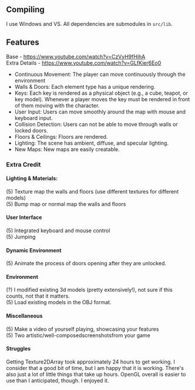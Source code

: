 ## Compiling
I use Windows and VS. All dependencies are submodules in `src/lib`.   

## Features
Base - https://www.youtube.com/watch?v=CzVyH9fHihA  
Extra Details - https://www.youtube.com/watch?v=GLfKier6Eo0  
 - Continuous Movement: The player can move continuously through the environment  
 - Walls & Doors: Each element type has a unique rendering.   
 - Keys: Each key is rendered as a physical object (e.g., a cube, teapot, or key model). Whenever a player moves the key must be rendered in front of them moving with the character.  
 - User Input: Users can  move smoothly around the map with mouse and keyboard input.   
 - Collision Detection: Users can not be able to move through walls or locked doors.  
 - Floors & Ceilings: Floors are rendered.  
 - Lighting: The scene has ambient, diffuse, and specular lighting.  
 - New Maps: New maps are easily creatable.  

### Extra Credit
#### Lighting & Materials:
(5) Texture map the walls and floors (use different textures for different models)  
(5) Bump map or normal map the walls and floors  

#### User Interface
(5) Integrated keyboard and mouse control  
(5) Jumping  

#### Dynamic Environment
(5) Animate the process of doors opening after they are unlocked.  

#### Environment
(?) I modified existing 3d models (pretty extensively!), not sure if this counts, not that it matters.  
(5) Load existing models in the OBJ format.  

#### Miscellaneous
(5) Make a video of yourself playing, showcasing your features  
(5) Two artistic/well-composedscreenshotsfrom your game  


#### Struggles
Getting Texture2DArray took approximately 24 hours to get working. I consider that a good bit of time, but I am happy that it is working. There's also just a lot of little things that take up hours. 
OpenGL overall is easier to use than I anticipated, though. I enjoyed it.